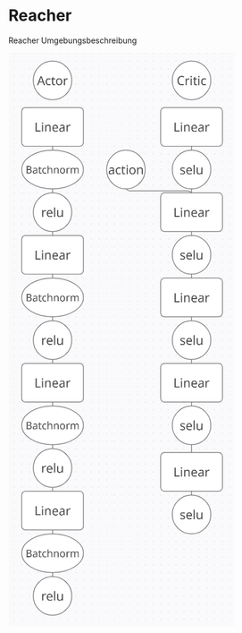 # Reacher

Reacher Umgebungsbeschreibung



![](https://github.com/pascalbehnel/drlnd-continuous-control/blob/main/model_layout.PNG?raw=true)
